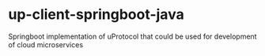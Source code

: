 # up-client-springboot-java
Springboot implementation of uProtocol that could be used for development of cloud microservices

